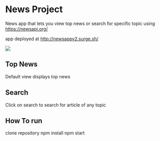 # News Project

News app that lets you view top news or search for specific topic using https://newsapi.org/

app deployed at http://newsappv2.surge.sh/


![](https://media.giphy.com/media/IbT7xLS4pcN2nzkTi6/giphy.gif)

## Top News
Default view displays top news

## Search
Click on search to search for article of any topic

## How To run
clone repository
npm install
npm start

